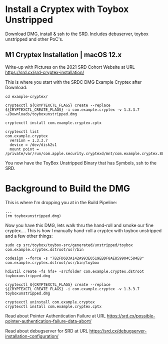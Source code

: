 # Install a Cryptex with Toybox Unstripped

Download DMG, install & ssh to the SRD. Includes debuserver, toybox unstripped and other PoC's.

M1 Cryptex Installation | macOS 12.x
------
Write-up with Pictures on the 2021 SRD Cohort Website at URL https://srd.cx/srd-cryptex-installation/ 

This is where you start with the SRDC DMG Example Cryptex after Download:
```
cd example-cryptex/
```
```
cryptexctl ${CRYPTEXCTL_FLAGS} create --replace ${CRYPTEXCTL_CREATE_FLAGS} -i com.example.cryptex -v 1.3.3.7 ~/Downloads/toyboxunstripped.dmg
```
```
cryptexctl install com.example.cryptex.cptx
```
```
cryptexctl list
com.example.cryptex
  version = 1.3.3.7
  device = /dev/disk2s1
  mount point = /private/var/run/com.apple.security.cryptexd/mnt/com.example.cryptex.8Ug7XY
```
You now have the ToyBox Unstripped Binary that has Symbols, ssh to the SRD.
# Background to Build the DMG
This is where I'm dropping you at in the Build Pipeline:
```
...
(rm toyboxunstripped.dmg)
```
Now you have this DMG, lets walk thru the hand-roll and smoke our fine cryptex.... This is how I manually hand-roll a cryptex with toybox unstripped and a few other things:
```
sudo cp src/toybox/toybox-src/generated/unstripped/toybox com.example.cryptex.dstroot/usr/bin
```
```
codesign --force -s "7B2FD6D3A142A993E0519EBDF8AE859904C584E8"  com.example.cryptex.dstroot/usr/bin/toybox
```
```
hdiutil create -fs hfs+ -srcfolder com.example.cryptex.dstroot toyboxunstripped.dmg
```
```
cryptexctl ${CRYPTEXCTL_FLAGS} create --replace ${CRYPTEXCTL_CREATE_FLAGS} -i com.example.cryptex -v 1.3.3.7 toyboxunstripped.dmg
```
```
cryptexctl uninstall com.example.cryptex
cryptexctl install com.example.cryptex.cptx
```
Read about Pointer Authentication Failure at URL https://srd.cx/possible-pointer-authentication-failure-data-abort/

Read about debugserver for SRD at URL https://srd.cx/debugserver-installation-configuration/

